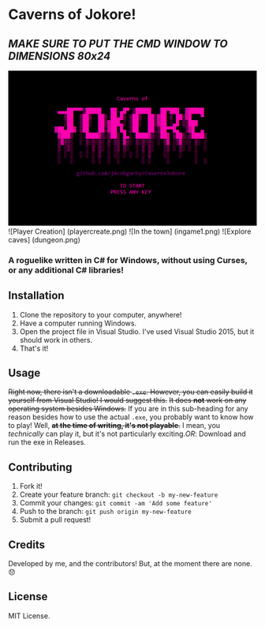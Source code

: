# Caverns of Jokore!
## *MAKE SURE TO PUT THE CMD WINDOW TO DIMENSIONS 80x24*
![Splash Screen](demo.png)
![Player Creation] (playercreate.png)
![In the town] (ingame1.png)
![Explore caves] (dungeon.png)

### A roguelike written in C# for Windows, without using Curses, or any additional C# libraries!

## Installation
 1. Clone the repository to your computer, anywhere!
 2. Have a computer running Windows.
 3. Open the project file in Visual Studio. I've used Visual Studio 2015, but it should work in others.
 4. That's it!
 
## Usage
~~Right now, there isn't a downloadable `.exe`. However, you can easily build it yourself from Visual Studio! I would suggest this.~~
~~It does **not** work on any operating system besides Windows.~~
If you are in this sub-heading for any reason besides how to use the actual `.exe`, you probably want to know how to play! Well, ~~**at the time of writing, it's not playable**.~~ I mean, you *technically* can play it, but it's not particularly exciting.*OR*: Download and run the exe in Releases.

## Contributing
1. Fork it!
2. Create your feature branch: `git checkout -b my-new-feature`
3. Commit your changes: `git commit -am 'Add some feature'`
4. Push to the branch: `git push origin my-new-feature`
5. Submit a pull request!

## Credits
Developed by me, and the contributors! But, at the moment there are none. :disappointed:

## License
MIT License.
